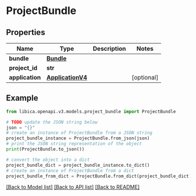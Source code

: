 # ProjectBundle


## Properties

Name | Type | Description | Notes
------------ | ------------- | ------------- | -------------
**bundle** | [**Bundle**](Bundle.md) |  | 
**project_id** | **str** |  | 
**application** | [**ApplicationV4**](ApplicationV4.md) |  | [optional] 

## Example

```python
from libica.openapi.v3.models.project_bundle import ProjectBundle

# TODO update the JSON string below
json = "{}"
# create an instance of ProjectBundle from a JSON string
project_bundle_instance = ProjectBundle.from_json(json)
# print the JSON string representation of the object
print(ProjectBundle.to_json())

# convert the object into a dict
project_bundle_dict = project_bundle_instance.to_dict()
# create an instance of ProjectBundle from a dict
project_bundle_from_dict = ProjectBundle.from_dict(project_bundle_dict)
```
[[Back to Model list]](../README.md#documentation-for-models) [[Back to API list]](../README.md#documentation-for-api-endpoints) [[Back to README]](../README.md)


